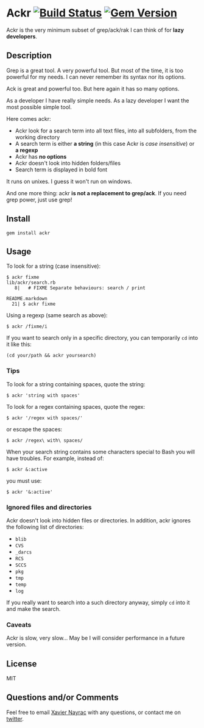 Ackr [![Build Status](https://travis-ci.org/lkdjiin/ackr.png)](https://travis-ci.org/lkdjiin/ackr) [![Gem Version](https://badge.fury.io/rb/ackr.png)](http://badge.fury.io/rb/ackr)
================

Ackr is the very minimum subset of grep/ack/rak I can think of for **lazy developers**.

Description
-----------

Grep is a great tool. A very powerful tool. But most of the time, it is
too powerful for my needs. I can never remember its syntax nor its options.

Ack is great and powerful too. But here again it has so many options.

As a developer I have really simple needs. As a lazy developer I want the
most possible simple tool.

Here comes ackr:

  * Ackr look for a search term into all text files, into all subfolders, 
    from the working directory
  * A search term is either **a string** (in this case Ackr is *case insensitive*)
    or **a regexp**
  * Ackr has **no options**
  * Ackr doesn't look into hidden folders/files
  * Search term is displayed in bold font

It runs on unixes. I guess it won't run on windows.

And one more thing: ackr **is not a replacement to grep/ack**. If you
need grep power, just use grep!

Install
-------------------------

    gem install ackr

Usage
--------------------------

To look for a string (case insensitive):

    $ ackr fixme
    lib/ackr/search.rb
       8|   # FIXME Separate behaviours: search / print

    README.markdown
      21| $ ackr fixme

Using a regexp (same search as above):

    $ ackr /fixme/i

If you want to search only in a specific directory, you can temporarily
`cd` into it like this:

    (cd your/path && ackr yoursearch)

### Tips

To look for a string containing spaces, quote the string:

    $ ackr 'string with spaces'

To look for a regex containing spaces, quote the regex:

    $ ackr '/regex with spaces/'

or escape the spaces:

    $ ackr /regex\ with\ spaces/

When your search string contains some characters special to Bash you
will have troubles. For example, instead of:

    $ ackr &:active

you must use:

    $ ackr '&:active'

### Ignored files and directories

Ackr doesn't look into hidden files or directories. In addition, ackr
ignores the following list of directories:
  
  * `blib`
  * `CVS`
  * `_darcs` 
  * `RCS`
  * `SCCS`
  * `pkg`
  * `tmp`
  * `temp`
  * `log`

If you really want to search into a such directory anyway, simply `cd`
into it and make the search.

### Caveats

Ackr is slow, very slow...
May be I will consider performance in a future version.

License
--------------------------

MIT


Questions and/or Comments
--------------------------

Feel free to email [Xavier Nayrac](mailto:xavier.nayrac@gmail.com)
with any questions, or contact me on [twitter](https://twitter.com/lkdjiin).

